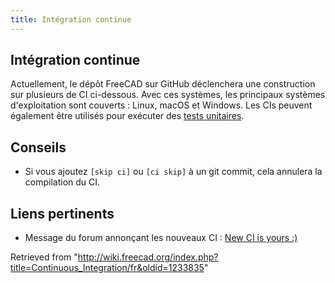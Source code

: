 ```yaml
---
title: Intégration continue
---
```

## Intégration continue

Actuellement, le dépôt FreeCAD sur GitHub déclenchera une construction sur plusieurs de CI ci-dessous. Avec ces systèmes, les principaux systèmes d'exploitation sont couverts : Linux, macOS et Windows. Les CIs peuvent également être utilisés pour exécuter des [tests unitaires](/Testing/fr "Testing/fr").

## Conseils

* Si vous ajoutez `[skip ci]` ou `[ci skip]` à un git commit, cela annulera la compilation du CI.

## Liens pertinents

* Message du forum annonçant les nouveaux CI : [New CI is yours :)](https://forum.freecad.org/viewtopic.php?p=657956)

Retrieved from "<http://wiki.freecad.org/index.php?title=Continuous_Integration/fr&oldid=1233835>"